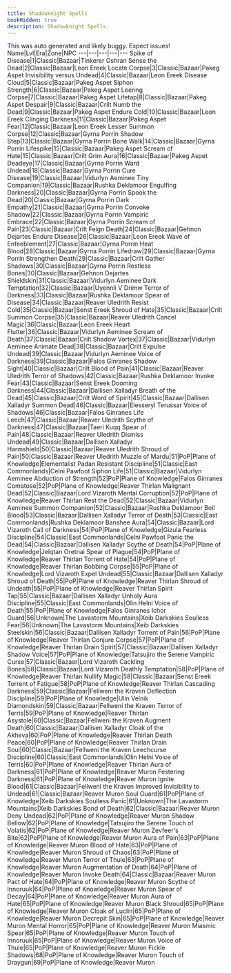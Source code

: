 ```yaml
---
title: Shadowknight Spells
bookHidden: true
description: Shadowknight Spells.
---
```

This was auto generated and likely buggy. Expect issues!
Name|Lvl|Era|Zone|NPC
---|---|---|---|---
Spike of Disease|1|Classic|Bazaar|Tinkerer Oshran
Sense the Dead|2|Classic|Bazaar|Leon Ereek
Locate Corpse|3|Classic|Bazaar|Pakeg Aspet
Invisibility versus Undead|4|Classic|Bazaar|Leon Ereek
Disease Cloud|5|Classic|Bazaar|Pakeg Aspet
Siphon Strength|6|Classic|Bazaar|Pakeg Aspet
Leering Corpse|7|Classic|Bazaar|Pakeg Aspet
Lifetap|8|Classic|Bazaar|Pakeg Aspet
Despair|9|Classic|Bazaar|Crilt
Numb the Dead|9|Classic|Bazaar|Pakeg Aspet
Endure Cold|10|Classic|Bazaar|Leon Ereek
Clinging Darkness|11|Classic|Bazaar|Pakeg Aspet
Fear|12|Classic|Bazaar|Leon Ereek
Lesser Summon Corpse|12|Classic|Bazaar|Gyrna Porrin
Shadow Step|13|Classic|Bazaar|Gyrna Porrin
Bone Walk|14|Classic|Bazaar|Gyrna Porrin
Lifespike|15|Classic|Bazaar|Pakeg Aspet
Scream of Hate|15|Classic|Bazaar|Crilt
Grim Aura|16|Classic|Bazaar|Pakeg Aspet
Deadeye|17|Classic|Bazaar|Gyrna Porrin
Ward Undead|18|Classic|Bazaar|Gyrna Porrin
Cure Disease|19|Classic|Bazaar|Vidurlyn Aeminee
Tiny Companion|19|Classic|Bazaar|Rushka Deklamoor
Engulfing Darkness|20|Classic|Bazaar|Gyrna Porrin
Spook the Dead|20|Classic|Bazaar|Gyrna Porrin
Dark Empathy|21|Classic|Bazaar|Gyrna Porrin
Convoke Shadow|22|Classic|Bazaar|Gyrna Porrin
Vampiric Embrace|22|Classic|Bazaar|Gyrna Porrin
Scream of Pain|23|Classic|Bazaar|Crilt
Feign Death|24|Classic|Bazaar|Gehnon Dejartes
Endure Disease|26|Classic|Bazaar|Leon Ereek
Wave of Enfeeblement|27|Classic|Bazaar|Gyrna Porrin
Heat Blood|28|Classic|Bazaar|Gyrna Porrin
Lifedraw|29|Classic|Bazaar|Gyrna Porrin
Strengthen Death|29|Classic|Bazaar|Crilt
Gather Shadows|30|Classic|Bazaar|Gyrna Porrin
Restless Bones|30|Classic|Bazaar|Gehnon Dejartes
Shieldskin|31|Classic|Bazaar|Vidurlyn Aeminee
Dark Temptation|32|Classic|Bazaar|Uyennli V`Drimw
Terror of Darkness|33|Classic|Bazaar|Rushka Deklamoor
Spear of Disease|34|Classic|Bazaar|Reaver Uledrith
Resist Cold|35|Classic|Bazaar|Senst Ereek
Shroud of Hate|35|Classic|Bazaar|Crilt
Summon Corpse|35|Classic|Bazaar|Reaver Uledrith
Cancel Magic|36|Classic|Bazaar|Leon Ereek
Heart Flutter|36|Classic|Bazaar|Vidurlyn Aeminee
Scream of Death|37|Classic|Bazaar|Crilt
Shadow Vortex|37|Classic|Bazaar|Vidurlyn Aeminee
Animate Dead|38|Classic|Bazaar|Crilt
Expulse Undead|39|Classic|Bazaar|Vidurlyn Aeminee
Voice of Darkness|39|Classic|Bazaar|Falos Ginranes
Shadow Sight|40|Classic|Bazaar|Crilt
Blood of Pain|41|Classic|Bazaar|Reaver Uledrith
Terror of Shadows|42|Classic|Bazaar|Rushka Deklamoor
Invoke Fear|43|Classic|Bazaar|Senst Ereek
Dooming Darkness|44|Classic|Bazaar|Dallisen Xalladyr
Breath of the Dead|45|Classic|Bazaar|Crilt
Word of Spirit|45|Classic|Bazaar|Dallisen Xalladyr
Summon Dead|46|Classic|Bazaar|Elesseryl Terussar
Voice of Shadows|46|Classic|Bazaar|Falos Ginranes
Life Leech|47|Classic|Bazaar|Reaver Uledrith
Scythe of Darkness|47|Classic|Bazaar|Taeri Kuqq
Spear of Pain|48|Classic|Bazaar|Reaver Uledrith
Dismiss Undead|49|Classic|Bazaar|Dallisen Xalladyr
Harmshield|50|Classic|Bazaar|Reaver Uledrith
Shroud of Pain|50|Classic|Bazaar|Reaver Uledrith
Muzzle of Mardu|51|PoP|Plane of Knowledge|Elementalist Padan
Resistant Discipline|51|Classic|East Commonlands|Celni Pawfoot
Siphon Life|51|Classic|Bazaar|Vidurlyn Aeminee
Abduction of Strength|52|PoP|Plane of Knowledge|Falos Ginranes
Comatose|52|PoP|Plane of Knowledge|Reaver Thirlan
Malignant Dead|52|Classic|Bazaar|Lord Vizaroth
Mental Corruption|52|PoP|Plane of Knowledge|Reaver Thirlan
Rest the Dead|52|Classic|Bazaar|Vidurlyn Aeminee
Summon Companion|52|Classic|Bazaar|Rushka Deklamoor
Boil Blood|53|Classic|Bazaar|Dallisen Xalladyr
Terror of Death|53|Classic|East Commonlands|Rushka Deklamoor
Banshee Aura|54|Classic|Bazaar|Lord Vizaroth
Call of Darkness|54|PoP|Plane of Knowledge|Gizula
Fearless Discipline|54|Classic|East Commonlands|Celni Pawfoot
Panic the Dead|54|Classic|Bazaar|Dallisen Xalladyr
Scythe of Death|54|PoP|Plane of Knowledge|Jelqtan Oretnai
Spear of Plague|54|PoP|Plane of Knowledge|Reaver Thirlan
Torrent of Hate|54|PoP|Plane of Knowledge|Reaver Thirlan
Bobbing Corpse|55|PoP|Plane of Knowledge|Lord Vizaroth
Expel Undead|55|Classic|Bazaar|Dallisen Xalladyr
Shroud of Death|55|PoP|Plane of Knowledge|Reaver Thirlan
Shroud of Undeath|55|PoP|Plane of Knowledge|Reaver Thirlan
Spirit Tap|55|Classic|Bazaar|Dallisen Xalladyr
Unholy Aura Discipline|55|Classic|East Commonlands|Olin Helni
Voice of Death|55|PoP|Plane of Knowledge|Falos Ginranes
Ichor Guard|56|Unknown|The Lavastorm Mountains|Xeib Darkskies
Soulless Fear|56|Unknown|The Lavastorm Mountains|Xeib Darkskies
Steelskin|56|Classic|Bazaar|Dallisen Xalladyr
Torrent of Pain|56|PoP|Plane of Knowledge|Reaver Thirlan
Conjure Corpse|57|PoP|Plane of Knowledge|Reaver Thirlan
Drain Spirit|57|Classic|Bazaar|Dallisen Xalladyr
Shadow Voice|57|PoP|Plane of Knowledge|Tatsujiro the Serene
Vampiric Curse|57|Classic|Bazaar|Lord Vizaroth
Cackling Bones|58|Classic|Bazaar|Lord Vizaroth
Deathly Temptation|58|PoP|Plane of Knowledge|Reaver Thirlan
Nullify Magic|58|Classic|Bazaar|Senst Ereek
Torrent of Fatigue|58|PoP|Plane of Knowledge|Reaver Thirlan
Cascading Darkness|59|Classic|Bazaar|Fellweni the Kraven
Deflection Discipline|59|PoP|Plane of Knowledge|Ulin Velnik
Diamondskin|59|Classic|Bazaar|Fellweni the Kraven
Terror of Terris|59|PoP|Plane of Knowledge|Reaver Thirlan
Asystole|60|Classic|Bazaar|Fellweni the Kraven
Augment Death|60|Classic|Bazaar|Dallisen Xalladyr
Cloak of the Akheva|60|PoP|Plane of Knowledge|Reaver Thirlan
Death Peace|60|PoP|Plane of Knowledge|Reaver Thirlan
Drain Soul|60|Classic|Bazaar|Fellweni the Kraven
Leechcurse Discipline|60|Classic|East Commonlands|Olin Helni
Voice of Terris|60|PoP|Plane of Knowledge|Reaver Thirlan
Aura of Darkness|61|PoP|Plane of Knowledge|Reaver Muron
Festering Darkness|61|PoP|Plane of Knowledge|Reaver Muron
Ignite Blood|61|Classic|Bazaar|Fellweni the Kraven
Improved Invisibility to Undead|61|Classic|Bazaar|Reaver Muron
Soul Guard|61|PoP|Plane of Knowledge|Xeib Darkskies
Soulless Panic|61|Unknown|The Lavastorm Mountains|Xeib Darkskies
Bond of Death|62|Classic|Bazaar|Reaver Muron
Deny Undead|62|PoP|Plane of Knowledge|Reaver Muron
Shadow Bellow|62|PoP|Plane of Knowledge|Tatsujiro the Serene
Touch of Volatis|62|PoP|Plane of Knowledge|Reaver Muron
Zevfeer's Bite|62|PoP|Plane of Knowledge|Reaver Muron
Aura of Pain|63|PoP|Plane of Knowledge|Reaver Muron
Blood of Hate|63|PoP|Plane of Knowledge|Reaver Muron
Shroud of Chaos|63|PoP|Plane of Knowledge|Reaver Muron
Terror of Thule|63|PoP|Plane of Knowledge|Reaver Muron
Augmentation of Death|64|PoP|Plane of Knowledge|Reaver Muron
Invoke Death|64|Classic|Bazaar|Reaver Muron
Pact of Hate|64|PoP|Plane of Knowledge|Reaver Muron
Scythe of Innoruuk|64|PoP|Plane of Knowledge|Reaver Muron
Spear of Decay|64|PoP|Plane of Knowledge|Reaver Muron
Aura of Hate|65|PoP|Plane of Knowledge|Reaver Muron
Black Shroud|65|PoP|Plane of Knowledge|Reaver Muron
Cloak of Luclin|65|PoP|Plane of Knowledge|Reaver Muron
Decrepit Skin|65|PoP|Plane of Knowledge|Reaver Muron
Mental Horror|65|PoP|Plane of Knowledge|Reaver Muron
Miasmic Spear|65|PoP|Plane of Knowledge|Reaver Muron
Touch of Innoruuk|65|PoP|Plane of Knowledge|Reaver Muron
Voice of Thule|65|PoP|Plane of Knowledge|Reaver Muron
Fickle Shadows|68|PoP|Plane of Knowledge|Reaver Muron
Touch of Draygun|69|PoP|Plane of Knowledge|Reaver Muron
